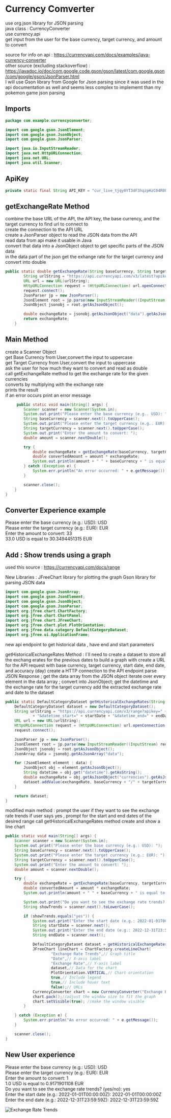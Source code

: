 # Currency Comverter 

use org.json library for JSON parsing <br>
java class : CurrencyConverter <br>
use currency.api <br>
get input from the user for the base currency, target currency, and amount to convert <br>

source for info on api : https://currencyapi.com/docs/examples/java-currency-converter <br>
other source (excluding stackoverflow) : https://javadoc.io/doc/com.google.code.gson/gson/latest/com.google.gson/com/google/gson/JsonParser.html <br>
I will use Gson library from Google for Json parsing since it was used in the api documentation as well and seems less complex to implememt than my pokemon game json parsing <br>

## Imports 

```java
package com.example.currencyconverter;

import com.google.gson.JsonElement;
import com.google.gson.JsonObject;
import com.google.gson.JsonParser;

import java.io.InputStreamReader;
import java.net.HttpURLConnection;
import java.net.URL;
import java.util.Scanner;
```


## ApiKey 

```java
private static final String API_KEY = "cur_live_tjqy0YT3dF3hqzpHzC04R0FE4NvVq36Oc1F3Wc6D";
```

## getExchangeRate Method 
combine the base URL of the API, the API key, the base currency, and the target currency to find url to connect to <br> 
create the connection to the API URL <br> 
create a JsonParser object to read the JSON data from the API <br> 
read data from api make it usable in Java <br> 
convert that data into a JsonObject object to get specific parts of the JSON data <br> 
in the data part of the json get the exhange rate for the target currency  and convert into double <br>

```java
public static double getExchangeRate(String baseCurrency, String targetCurrency) throws Exception {
        String urlString = "https://api.currencyapi.com/v3/latest?apikey=" + API_KEY + "&base_currency=" + baseCurrency + "&currencies=" + targetCurrency;
        URL url = new URL(urlString);
        HttpURLConnection request = (HttpURLConnection) url.openConnection();
        request.connect();
        JsonParser jp = new JsonParser();
        JsonElement root = jp.parse(new InputStreamReader((InputStream) request.getContent()));
        JsonObject jsonobj = root.getAsJsonObject();

        double exchangeRate = jsonobj.getAsJsonObject("data").getAsJsonObject(targetCurrency).get("value").getAsDouble();
        return exchangeRate;
    }
```


## Main Method 
create a Scanner Object <br> 
get Base Currency from User,convert the input to uppercase <br> 
get Target Currency from User,convert the input to uppercase <br> 
ask the user for how much they want to convert and read as double <br> 
call getExchangeRate method to get the exchange rate for the given currencies <br> 
converts by multiplying with the exchange rate <br> 
prints the result  <br> 
if an error occurs print an error message  <br> 


```java
     public static void main(String[] args) {
        Scanner scanner = new Scanner(System.in);
        System.out.print("Please enter the base currency (e.g.. USD): ");
        String baseCurrency = scanner.next().toUpperCase();
        System.out.print("Please enter the target currency (e.g.. EUR): ");
        String targetCurrency = scanner.next().toUpperCase();
        System.out.print("Enter the amount to convert: ");
        double amount = scanner.nextDouble();

        try {
            double exchangeRate = getExchangeRate(baseCurrency, targetCurrency);
            double convertedAmount = amount * exchangeRate;
            System.out.println(amount + " " + baseCurrency + " is equal to " + convertedAmount + " " + targetCurrency);
        } catch (Exception e) {
            System.err.println("An error occurred: " + e.getMessage());
        }

        scanner.close();
    }
}


```



## Converter Experience example 

Please enter the base currency (e.g.: USD): USD <br> 
Please enter the target currency (e.g.: EUR): EUR <br> 
Enter the amount to convert: 33 <br> 
33.0 USD is equal to 30.3494451315 EUR <br> 

## Add : Show trends using a graph

used this source : https://currencyapi.com/docs/range

New Libraries :
JFreeChart library for plotting the graph
Gson library for parsing JSON data

```java
import com.google.gson.JsonArray;
import com.google.gson.JsonElement;
import com.google.gson.JsonObject;
import com.google.gson.JsonParser;
import org.jfree.chart.ChartFactory;
import org.jfree.chart.ChartPanel;
import org.jfree.chart.JFreeChart;
import org.jfree.chart.plot.PlotOrientation;
import org.jfree.data.category.DefaultCategoryDataset;
import org.jfree.ui.ApplicationFrame;
```

new api endpoint to get historical data , have end and start parameters 

getHistoricalExchangeRates Method : 
I´ll need to create a dataset to store all the exchang erates for the previous dates to build a graph with 
create a URL for the API request with base currency, target currency, start date, end date, and accuracy (day)
create a HTTP connection to the API endpoint
parse JSON Response ; get the data array from the JSON object
iterate over every element in the data array ; convert into JsonObject; get the datetime and the exchange rate for the target currency 
add the extracted exchange rate and date to the dataset


```java
public static DefaultCategoryDataset getHistoricalExchangeRates(String baseCurrency, String targetCurrency, String startDate, String endDate) throws Exception {
    DefaultCategoryDataset dataset = new DefaultCategoryDataset();
    String urlString = "https://api.currencyapi.com/v3/range?apikey=" + API_KEY + "&base_currency=" + baseCurrency + "&currencies=" + targetCurrency
            + "&datetime_start=" + startDate + "&datetime_end=" + endDate + "&accuracy=day";
    URL url = new URL(urlString);
    HttpURLConnection request = (HttpURLConnection) url.openConnection();
    request.connect();

    JsonParser jp = new JsonParser();
    JsonElement root = jp.parse(new InputStreamReader((InputStream) request.getContent()));
    JsonObject jsonobj = root.getAsJsonObject();
    JsonArray data = jsonobj.getAsJsonArray("data");

    for (JsonElement element : data) {
        JsonObject obj = element.getAsJsonObject();
        String datetime = obj.get("datetime").getAsString();
        double exchangeRate = obj.getAsJsonObject("currencies").getAsJsonObject(targetCurrency).get("value").getAsDouble();
        dataset.addValue(exchangeRate, baseCurrency + "/" + targetCurrency, datetime);
    }

    return dataset;
}

```

modified main method : 
prompt the user if they want to see the exchange rate trends
if user says yes , prompt for the start and end dates of the desired range
call getHistoricalExchangeRates method 
create and show a line chart 

```java
public static void main(String[] args) {
    Scanner scanner = new Scanner(System.in);
    System.out.print("Please enter the base currency (e.g.: USD): ");
    String baseCurrency = scanner.next().toUpperCase();
    System.out.print("Please enter the target currency (e.g.: EUR): ");
    String targetCurrency = scanner.next().toUpperCase();
    System.out.print("Enter the amount to convert: ");
    double amount = scanner.nextDouble();

    try {
        double exchangeRate = getExchangeRate(baseCurrency, targetCurrency);
        double convertedAmount = amount * exchangeRate;
        System.out.println(amount + " " + baseCurrency + " is equal to " + convertedAmount + " " + targetCurrency);

        System.out.print("Do you want to see the exchange rate trends? (yes/no): ");
        String showTrends = scanner.next().toLowerCase();

        if (showTrends.equals("yes")) {
            System.out.print("Enter the start date (e.g.: 2022-01-01T00:00:00Z): ");
            String startDate = scanner.next();
            System.out.print("Enter the end date (e.g.: 2022-12-31T23:59:59Z): ");
            String endDate = scanner.next();

            DefaultCategoryDataset dataset = getHistoricalExchangeRates(baseCurrency, targetCurrency, startDate, endDate);
            JFreeChart lineChart = ChartFactory.createLineChart(
                    "Exchange Rate Trends",// Graph title
                    "Date",// X-axis label
                    "Exchange Rate",// Y-axis label
                    dataset,// Data for the chart
                    PlotOrientation.VERTICAL,// Chart orientation 
                    true,// Include legend
                    true,// Include hover text
                    false);// URLs 
            CurrencyConverter chart = new CurrencyConverter("Exchange Rate Trends", "Exchange Rate Trends");
            chart.pack();//adjust the window size to fit the graph
            chart.setVisible(true); //make the window visible 
        }

    } catch (Exception e) {
        System.err.println("An error occurred: " + e.getMessage());
    }

    scanner.close();
}

```

## New User experience 

Please enter the base currency (e.g.: USD): USD <br>
Please enter the target currency (e.g.: EUR): EUR<br>
Enter the amount to convert: 1<br>
1.0 USD is equal to 0.9171901108 EUR<br>
Do you want to see the exchange rate trends? (yes/no): yes<br>
Enter the start date (e.g.: 2022-01-01T00:00:00Z): 2022-01-01T00:00:00Z<br>
Enter the end date (e.g.: 2022-12-31T23:59:59Z): 2022-12-31T23:59:59Z<br>

![Exchange Rate Trends](https://github.com/NicoleTiokhin/Java/raw/68c36d91ffd736369cc161e9b30cd03b3f19ef8c/Screenshot%202024-07-16%20at%2015.17.34.png)






```java
```






```java
```



